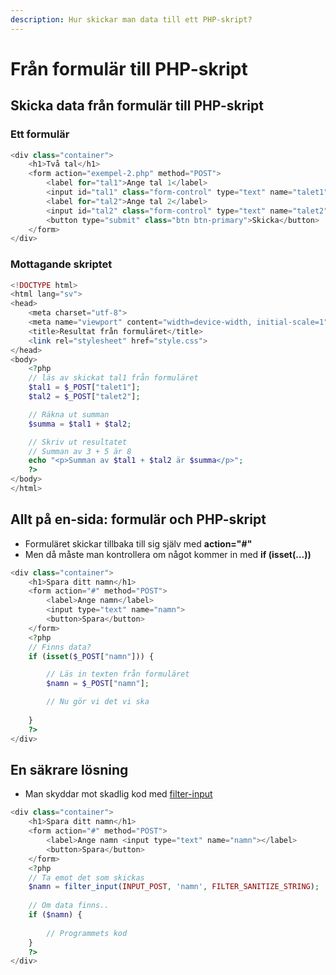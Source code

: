 ```yaml
---
description: Hur skickar man data till ett PHP-skript?
---
```


# Från formulär till PHP-skript

## Skicka data från formulär till PHP-skript

### Ett formulär 

```php
<div class="container">
    <h1>Två tal</h1>
    <form action="exempel-2.php" method="POST">
        <label for="tal1">Ange tal 1</label>
        <input id="tal1" class="form-control" type="text" name="talet1">
        <label for="tal2">Ange tal 2</label>
        <input id="tal2" class="form-control" type="text" name="talet2">
        <button type="submit" class="btn btn-primary">Skicka</button>
    </form>
</div>
```

### Mottagande skriptet

```php
<!DOCTYPE html>
<html lang="sv">
<head>
    <meta charset="utf-8">
    <meta name="viewport" content="width=device-width, initial-scale=1">
    <title>Resultat från formuläret</title>
    <link rel="stylesheet" href="style.css">
</head>
<body>
    <?php
    // läs av skickat tal1 från formuläret
    $tal1 = $_POST["talet1"];
    $tal2 = $_POST["talet2"];

    // Räkna ut summan
    $summa = $tal1 + $tal2;

    // Skriv ut resultatet
    // Summan av 3 + 5 är 8
    echo "<p>Summan av $tal1 + $tal2 är $summa</p>";
    ?>
</body>
</html>
```

## Allt på en-sida: formulär och PHP-skript

* Formuläret skickar tillbaka till sig själv med **action="\#"**
* Men då måste man kontrollera om något kommer in med **if \(isset\(...\)\)**

```php
<div class="container">
    <h1>Spara ditt namn</h1>
    <form action="#" method="POST">
        <label>Ange namn</label>
        <input type="text" name="namn">
        <button>Spara</button>
    </form>
    <?php
    // Finns data?
    if (isset($_POST["namn"])) {

        // Läs in texten från formuläret
        $namn = $_POST["namn"];

        // Nu gör vi det vi ska
        
    }
    ?>
</div>
```

## En säkrare lösning

* Man skyddar mot skadlig kod med [filter-input](https://devdocs.io/php/function.filter-input)

```php
<div class="container">
    <h1>Spara ditt namn</h1>
    <form action="#" method="POST">
        <label>Ange namn <input type="text" name="namn"></label>
        <button>Spara</button>
    </form>
    <?php
    // Ta emot det som skickas
    $namn = filter_input(INPUT_POST, 'namn', FILTER_SANITIZE_STRING);
    
    // Om data finns..
    if ($namn) {
        
        // Programmets kod
    }
    ?>
</div>
```

